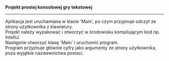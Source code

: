 **Projekt prostej konsolowej gry tekstowej**
<hr>
Aplikacja jest uruchamiana w klasie 'Main', po czym przyjmuje odczyt ze strony użytkownika z klawiatury.<br>
Projekt należy wypakować i otworzyć w środowisku kompilującym kod np. IntelliJ.<br>
Następnie otworzyć klasę 'Main' i uruchomić program.<br>
Program przyjmuje głównie cyfry jako argumenty ze strony użytkownika, poza wyjątkie nazwewnictwa postaci.
